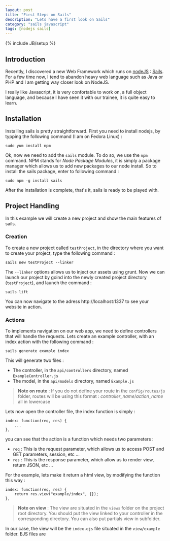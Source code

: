 ```yaml
---
layout: post
title: "First Steps on Sails"
description: "Lets have a first look on Sails"
category: "sails javascript"
tags: [nodejs sails]
---
```

{% include JB/setup %}

## Introduction

Recently, I discovered a new Web Framework which runs on
[nodeJS](http://nodejs.org/) : [Sails](http://sailsjs.org/). For a few
time now, I tend to abandon heavy web language such as Java or PHP and
I am getting way closer look on NodeJS.

I really like Javascript, it is very confortable to work on, a full
object language, and because I have seen it with our trainee, it is
quite easy to learn.


## Installation

Installing sails is pretty straightforward. First you need to install
nodejs, by typping the following command (I am on Fedora Linux) :

    sudo yum install npm

Ok, now we need to add the `sails` module. To do so, we use the `npm`
command. NPM stands for *Node Package Modules*, it is simply a package
manager which allows us to add new packages to our node install. So to
install the sails package, enter to following command :

    sudo npm -g install sails

After the installation is complete, that's it, sails is ready to be
played with.

## Project Handling

In this example we will create a new project and show the main
features of sails.

### Creation

To create a new project called `testProject`, in the directory where
you want to create your project, type the following command :

    sails new testProject --linker

The `--linker` options allows us to inject our assets using grunt. Now
we can launch our project by goind into the newly created project
directory (`testProject`), and launch the command :

    sails lift

You can now navigate to the adress http://localhost:1337 to see your
website in action.

### Actions

To implements navigation on our web app, we need to define controllers
that will handle the requests. Lets create an example controller, with
an index action with the following command :

    sails generate example index

This will generate two files :

* The controller, in the `api/controllers` directory, named `ExampleController.js`
* The model, in the `api/models` directory, named `Example.js`

> **Note on route** : If you do not define your route in the
> `config/routes/js` folder, routes will be using this format :
> *controller_name*/*action_name* all in lowercase

Lets now open the controller file, the index function is simply :

    index: function(req, res) {
        ...
    },

you can see that the action is a function which needs two parameters :

* `req` : This is the request parameter, which allows us to access
  POST and GET parameters, session, etc ...
* `res` : This is the response parameter, which allow us to render
  view, return JSON, etc ...

For the example, lets make it return a html view, by modifying the
function this way :

    index: function(req, res) {
        return res.view("example/index", {});
    },

> **Note on view** : The view are situated in the `views` folder on
> the project root directory. You should put the view linked to your
> controller in the corresponding directory. You can also put partials
> view in subfolder.

In our case, the view will be the `index.ejs` file situated in the
`view/example` folder. EJS files are
